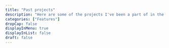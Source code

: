 ```yaml
---
title: "Past projects"
description: "Here are some of the projects I've been a part of in the recent past"
categories: ["Features"]
dropCap: false
displayInMenu: true
displayInList: false
draft: false
---
```


